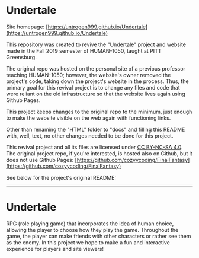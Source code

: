 # Undertale

Site homepage: [https://untrogen999.github.io/Undertale](https://untrogen999.github.io/Undertale)

This repository was created to revive the "Undertale" project and website made in the Fall 2019 semester of
HUMAN-1050, taught at PITT Greensburg.

The original repo was hosted on the personal site of a
previous professor teaching HUMAN-1050; however, the website's owner removed the project's code,
taking down the project's website in the process. Thus, the primary goal for this revival project is to change any files and code
that were reliant on the old infrastructure so that the website lives again using Github Pages.

This project keeps changes to the original repo to the minimum, just enough to make the website
visible on the web again with functioning links.

Other than renaming the "HTML" folder to "docs" and filling this README with, well, text, no other changes needed to be done for this project.

This revival project and all its files are licensed under [CC BY-NC-SA 4.0](https://creativecommons.org/licenses/by-nc-sa/4.0/).
The original project repo, if you're
interested, is hosted also on Github, but it does not use Github Pages:
[https://github.com/cozyycoding/FinalFantasy](https://github.com/cozyycoding/FinalFantasy)

See below for the project's original README:

***

# Undertale
RPG (role playing game) that incorporates the idea of human choice, allowing the player to choose how they play the game. Throughout the game, the player can make friends with other characters or rather see them as the enemy. In this project we hope to make a fun and interactive experience for players and site viewers! 
